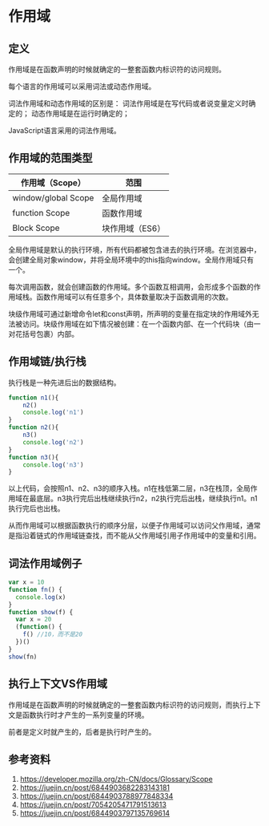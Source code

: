 # 作用域

## 定义

作用域是在函数声明的时候就确定的一整套函数内标识符的访问规则。

每个语言的作用域可以采用词法或动态作用域。

词法作用域和动态作用域的区别是：
词法作用域是在写代码或者说变量定义时确定的；
动态作用域是在运行时确定的；

JavaScript语言采用的词法作用域。


## 作用域的范围类型

|  作用域（Scope）   | 范围  |
|  ----  | ----  |
| window/global Scope  | 全局作用域 |
| function Scope  | 函数作用域 |
| Block Scope  | 块作用域（ES6） |

全局作用域是默认的执行环境，所有代码都被包含进去的执行环境。在浏览器中，会创建全局对象window，并将全局环境中的this指向window。全局作用域只有一个。

每次调用函数，就会创建函数的作用域。多个函数互相调用，会形成多个函数的作用域栈。函数作用域可以有任意多个，具体数量取决于函数调用的次数。

块级作用域可通过新增命令let和const声明，所声明的变量在指定块的作用域外无法被访问。块级作用域在如下情况被创建：在一个函数内部、在一个代码块（由一对花括号包裹）内部。

## 作用域链/执行栈

执行栈是一种先进后出的数据结构。

```javascript
function n1(){
	n2()
	console.log('n1')
}
function n2(){
	n3()
	console.log('n2')
}
function n3(){
	console.log('n3')
}
```

以上代码，会按照n1、n2、n3的顺序入栈。n1在栈低第二层，n3在栈顶，全局作用域在最底层。n3执行完后出栈继续执行n2，n2执行完后出栈，继续执行n1。n1执行完后也出栈。

从而作用域可以根据函数执行的顺序分层，以便子作用域可以访问父作用域，通常是指沿着链式的作用域链查找，而不能从父作用域引用子作用域中的变量和引用。

## 词法作用域例子

```javascript
var x = 10
function fn() {
  console.log(x)
}
function show(f) {
  var x = 20
  (function() {
    f() //10，而不是20
  })()
}
show(fn)
```

## 执行上下文VS作用域
作用域是在函数声明的时候就确定的一整套函数内标识符的访问规则，而执行上下文是函数执行时才产生的一系列变量的环境。

前者是定义时就产生的，后者是执行时产生的。


## 参考资料
1. https://developer.mozilla.org/zh-CN/docs/Glossary/Scope
2. https://juejin.cn/post/6844903682283143181
3. https://juejin.cn/post/6844903788977848334
4. https://juejin.cn/post/7054205471791513613
5. https://juejin.cn/post/6844903797135769614
